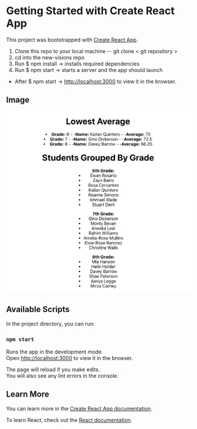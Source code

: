 # Getting Started with Create React App

This project was bootstrapped with [Create React App](https://github.com/facebook/create-react-app).

1. Clone this repo to your local machine -- git clone < git repository >
2. cd into the new-visions repo
3. Run $ npm install -> installs required dependencies
4. Run $ npm start -> starts a server and the app should launch 
* After $ npm start -> [http://localhost:3000](http://localhost:3000) to view it in the browser.

## Image
![sample-image-task](https://github.com/wilsonvetdev/new-visions/blob/main/Screen%20Shot%202021-03-11%20at%203.40.34%20PM.png)

## Available Scripts

In the project directory, you can run:

### `npm start`

Runs the app in the development mode.\
Open [http://localhost:3000](http://localhost:3000) to view it in the browser.

The page will reload if you make edits.\
You will also see any lint errors in the console.

## Learn More

You can learn more in the [Create React App documentation](https://facebook.github.io/create-react-app/docs/getting-started).

To learn React, check out the [React documentation](https://reactjs.org/).
